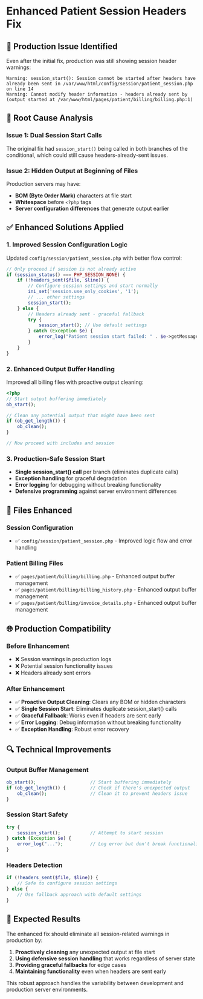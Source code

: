 # Enhanced Patient Session Headers Fix

## 🐛 **Production Issue Identified**
Even after the initial fix, production was still showing session header warnings:

```
Warning: session_start(): Session cannot be started after headers have already been sent in /var/www/html/config/session/patient_session.php on line 14
Warning: Cannot modify header information - headers already sent by (output started at /var/www/html/pages/patient/billing/billing.php:1)
```

## 🔧 **Root Cause Analysis**

### **Issue 1: Dual Session Start Calls**
The original fix had `session_start()` being called in both branches of the conditional, which could still cause headers-already-sent issues.

### **Issue 2: Hidden Output at Beginning of Files**
Production servers may have:
- **BOM (Byte Order Mark)** characters at file start
- **Whitespace** before `<?php` tags
- **Server configuration differences** that generate output earlier

## ✅ **Enhanced Solutions Applied**

### 1. **Improved Session Configuration Logic**
Updated `config/session/patient_session.php` with better flow control:

```php
// Only proceed if session is not already active
if (session_status() === PHP_SESSION_NONE) {
    if (!headers_sent($file, $line)) {
        // Configure session settings and start normally
        ini_set('session.use_only_cookies', '1');
        // ... other settings
        session_start();
    } else {
        // Headers already sent - graceful fallback
        try {
            session_start(); // Use default settings
        } catch (Exception $e) {
            error_log("Patient session start failed: " . $e->getMessage());
        }
    }
}
```

### 2. **Enhanced Output Buffer Handling**
Improved all billing files with proactive output cleaning:

```php
<?php
// Start output buffering immediately
ob_start();

// Clean any potential output that might have been sent
if (ob_get_length()) {
    ob_clean();
}

// Now proceed with includes and session
```

### 3. **Production-Safe Session Start**
- **Single session_start() call** per branch (eliminates duplicate calls)
- **Exception handling** for graceful degradation
- **Error logging** for debugging without breaking functionality
- **Defensive programming** against server environment differences

## 🎯 **Files Enhanced**

### **Session Configuration**
- ✅ `config/session/patient_session.php` - Improved logic flow and error handling

### **Patient Billing Files**
- ✅ `pages/patient/billing/billing.php` - Enhanced output buffer management
- ✅ `pages/patient/billing/billing_history.php` - Enhanced output buffer management
- ✅ `pages/patient/billing/invoice_details.php` - Enhanced output buffer management

## 🌐 **Production Compatibility**

### **Before Enhancement**
- ❌ Session warnings in production logs
- ❌ Potential session functionality issues
- ❌ Headers already sent errors

### **After Enhancement**
- ✅ **Proactive Output Cleaning**: Clears any BOM or hidden characters
- ✅ **Single Session Start**: Eliminates duplicate session_start() calls
- ✅ **Graceful Fallback**: Works even if headers are sent early
- ✅ **Error Logging**: Debug information without breaking functionality
- ✅ **Exception Handling**: Robust error recovery

## 🔍 **Technical Improvements**

### **Output Buffer Management**
```php
ob_start();                    // Start buffering immediately
if (ob_get_length()) {         // Check if there's unexpected output
    ob_clean();                // Clean it to prevent headers issue
}
```

### **Session Start Safety**
```php
try {
    session_start();           // Attempt to start session
} catch (Exception $e) {
    error_log("...");          // Log error but don't break functionality
}
```

### **Headers Detection**
```php
if (!headers_sent($file, $line)) {
    // Safe to configure session settings
} else {
    // Use fallback approach with default settings
}
```

## 🚀 **Expected Results**

The enhanced fix should eliminate all session-related warnings in production by:
1. **Proactively cleaning** any unexpected output at file start
2. **Using defensive session handling** that works regardless of server state
3. **Providing graceful fallbacks** for edge cases
4. **Maintaining functionality** even when headers are sent early

This robust approach handles the variability between development and production server environments.